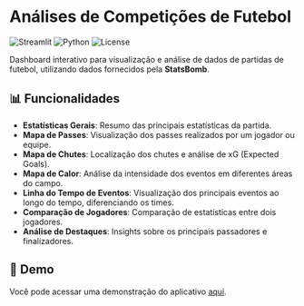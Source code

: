 # Análises de Competições de Futebol

![Streamlit](https://img.shields.io/badge/Streamlit-1.38.0-brightgreen)
![Python](https://img.shields.io/badge/Python-3.7%2B-blue)
![License](https://img.shields.io/badge/License-MIT-yellowgreen)

Dashboard interativo para visualização e análise de dados de partidas de futebol, utilizando dados fornecidos pela **StatsBomb**.

## 📊 Funcionalidades

- **Estatísticas Gerais**: Resumo das principais estatísticas da partida.
- **Mapa de Passes**: Visualização dos passes realizados por um jogador ou equipe.
- **Mapa de Chutes**: Localização dos chutes e análise de xG (Expected Goals).
- **Mapa de Calor**: Análise da intensidade dos eventos em diferentes áreas do campo.
- **Linha do Tempo de Eventos**: Visualização dos principais eventos ao longo do tempo, diferenciando os times.
- **Comparação de Jogadores**: Comparação de estatísticas entre dois jogadores.
- **Análise de Destaques**: Insights sobre os principais passadores e finalizadores.

## 🚀 Demo

Você pode acessar uma demonstração do aplicativo [aqui](https://fooftball.streamlit.app/).







